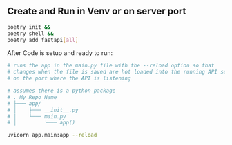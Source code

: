 

## Create and Run in Venv or on server port

```bash
poetry init &&
poetry shell &&
poetry add fastapi[all]
```

After Code is setup and ready to run:

```bash
# runs the app in the main.py file with the --reload option so that
# changes when the file is saved are hot loaded into the running API service
# on the port where the API is listening

# assumes there is a python package
# . My_Repo_Name
# ├─── app/
# │    ├─── __init__.py
# │    └─── main.py
# │         └─── app()

uvicorn app.main:app --reload
```
